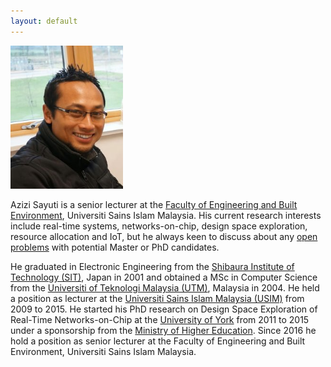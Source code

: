 ```yaml
---
layout: default
---
```


<img src="images/me.jpg" width="180">

Azizi Sayuti is a senior lecturer at the [Faculty of Engineering and Built Environment](http://fkab.usim.edu.my), Universiti Sains Islam Malaysia. His current research interests include real-time systems, networks-on-chip, design space exploration, resource allocation and IoT, but he always keen to discuss about any [open problems](research) with potential Master or PhD candidates.

He graduated in Electronic Engineering from the [Shibaura Institute of Technology (SIT)](http://www.shibaura-it.ac.jp/en), Japan in 2001 and obtained a MSc in Computer Science from the [Universiti of Teknologi Malaysia (UTM)](http://kl.utm.my/), Malaysia in 2004. He held a position as lecturer at the [Universiti Sains Islam Malaysia (USIM)](http://usim.edu.my) from 2009 to 2015. He started his PhD research on Design Space Exploration of Real-Time Networks-on-Chip at the [University of York](http://york.ac.uk) from 2011 to 2015 under a sponsorship from the [Ministry of Higher Education](https://www.mohe.gov.my/). Since 2016 he hold a position as senior lecturer at the Faculty of Engineering and Built Environment, Universiti Sains Islam Malaysia.